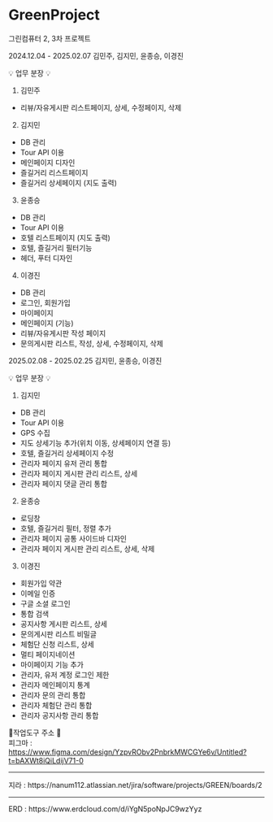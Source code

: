 # GreenProject
그린컴퓨터 2, 3차 프로젝트

2024.12.04 - 2025.02.07 김민주, 김지민, 윤종승, 이경진 <br>

💡 업무 분장 💡
1. 김민주
  - 리뷰/자유게시판 리스트페이지, 상세, 수정페이지, 삭제
2. 김지민
  - DB 관리
  - Tour API 이용
  - 메인페이지 디자인
  - 즐길거리 리스트페이지
  - 즐길거리 상세페이지 (지도 출력)
3. 윤종승
  - DB 관리
  - Tour API 이용 
  - 호텔 리스트페이지 (지도 출력)
  - 호텔, 즐길거리 필터기능
  - 헤더, 푸터 디자인
4. 이경진
  - DB 관리
  - 로그인, 회원가입
  - 마이페이지
  - 메인페이지 (기능)
  - 리뷰/자유게시판 작성 페이지
  - 문의게시판 리스트, 작성, 상세, 수정페이지, 삭제

2025.02.08 - 2025.02.25 김지민, 윤종승, 이경진 <br>

💡 업무 분장 💡
1. 김지민
  - DB 관리
  - Tour API 이용
  - GPS 수집
  - 지도 상세기능 추가(위치 이동, 상세페이지 연결 등)
  - 호텔, 즐길거리 상세페이지 수정
  - 관리자 페이지 유저 관리 통합
  - 관리자 페이지 게시판 관리 리스트, 상세
  - 관리자 페이지 댓글 관리 통합
2. 윤종승
  - 로딩창
  - 호텔, 즐길거리 필터, 정렬 추가
  - 관리자 페이지 공통 사이드바 디자인
  - 관리자 페이지 게시판 관리 리스트, 상세, 삭제
3. 이경진
  - 회원가입 약관
  - 이메일 인증
  - 구글 소셜 로그인
  - 통합 검색
  - 공지사항 게시판 리스트, 상세
  - 문의게시판 리스트 비밀글
  - 체험단 신청 리스트, 상세
  - 멀티 페이지네이션
  - 마이페이지 기능 추가
  - 관리자, 유저 계정 로그인 제한
  - 관리자 메인페이지 통계
  - 관리자 문의 관리 통합
  - 관리자 체험단 관리 통합
  - 관리자 공지사항 관리 통합


🎇작업도구 주소 🎇<br>
피그마 : https://www.figma.com/design/YzpvRObv2PnbrkMWCGYe6v/Untitled?t=bAXWt8iQiLdijV71-0
<hr>
지라  : https://nanum112.atlassian.net/jira/software/projects/GREEN/boards/2
<hr>
ERD  : https://www.erdcloud.com/d/iYgN5poNpJC9wzYyz